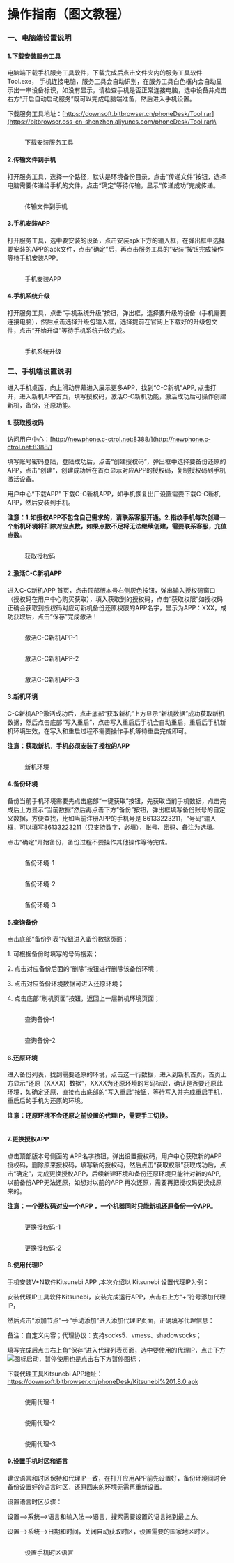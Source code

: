 # 操作指南（图文教程）

### 一、电脑端设置说明

#### 1.下载安装服务工具

电脑端下载手机服务工具软件，下载完成后点击文件夹内的服务工具软件Tool.exe， 手机连接电脑，服务工具会自动识别，在服务工具白色框内会自动显示出一串设备标识，如没有显示，请检查手机是否正常连接电脑，选中设备并点击右方“开启自动启动服务”既可以完成电脑端准备，然后进入手机设置。

下载服务工具地址：[https://downsoft.bitbrowser.cn/phoneDesk/Tool.rar](https://bitbrowser.oss-cn-shenzhen.aliyuncs.com/phoneDesk/Tool.rar)\


<figure><img src="../.gitbook/assets/image.png" alt=""><figcaption><p>下载安装服务工具</p></figcaption></figure>

#### 2.传输文件到手机

打开服务工具，选择一个路径，默认是环境备份目录，点击“传递文件”按钮，选择电脑需要传递给手机的文件，点击“确定”等待传输，显示“传递成功”完成传递。

<figure><img src="../.gitbook/assets/image (122).png" alt=""><figcaption><p>传输文件到手机</p></figcaption></figure>

#### 3.手机安装APP

打开服务工具，选中要安装的设备，点击安装apk下方的输入框，在弹出框中选择要安装的APP的apk文件，点击“确定”后，再点击服务工具的“安装”按钮完成操作等待手机安装APP。

<figure><img src="../.gitbook/assets/image (119).png" alt=""><figcaption><p>手机安装APP</p></figcaption></figure>

#### 4.手机系统升级

打开服务工具，点击“手机系统升级”按钮，弹出框，选择要升级的设备（手机需要连接电脑），然后点击选择升级包输入框，选择提前在官网上下载好的升级包文件，点击“开始升级”等待手机系统升级完成。

<figure><img src="../.gitbook/assets/image (112).png" alt=""><figcaption><p>手机系统升级</p></figcaption></figure>

### 二、手机端设置说明

进入手机桌面，向上滑动屏幕进入展示更多APP，找到“C-C新机”APP, 点击打开，进入新机APP首页，填写授权码，激活C-C新机功能，激活成功后可操作创建新机，备份，还原功能。

#### 1. 获取授权码

访问用户中心：[http://newphone.c-ctrol.net:8388/](http://newphone.c-ctrol.net:8388/)

填写账号密码登陆，登陆成功后，点击“创建授权码”，弹出框中选择要备份还原的APP，点击“创建”，创建成功后在首页显示对应APP的授权码，复制授权码到手机激活设备。

用户中心“下载APP” 下载C-C新机APP，如手机恢复出厂设置需要下载C-C新机APP，然后安装到手机。

**注意：1.如授权APP不包含自己需求的，请联系客服开通。2.指纹手机每次创建一个新机环境将扣除对应点数，如果点数不足将无法继续创建，需要联系客服，充值点数**。

<figure><img src="../.gitbook/assets/image (109).png" alt=""><figcaption><p>获取授权码</p></figcaption></figure>

#### 2.激活C-C新机APP

进入C-C新机APP 首页，点击顶部版本号右侧灰色按钮，弹出输入授权码窗口（授权码在用户中心购买获取），填入获取到的授权码，点击“获取权限”如授权码正确会获取到授权码对应可新机备份还原权限的APP名字，显示为APP：XXX，成功获取后，点击“保存”完成激活！

<figure><img src="../.gitbook/assets/image (100).png" alt=""><figcaption><p>激活C-C新机APP-1</p></figcaption></figure>

<figure><img src="../.gitbook/assets/image (115).png" alt=""><figcaption><p>激活C-C新机APP-2</p></figcaption></figure>

<figure><img src="../.gitbook/assets/image (116).png" alt=""><figcaption><p>激活C-C新机APP-3</p></figcaption></figure>

#### 3.新机环境

C-C新机APP激活成功后，点击底部“获取新机”上方显示“新机数据”成功获取新机数据，然后点击底部“写入重启”，点击写入重启后手机会自动重启，重启后手机新机环境生效，在写入和重启过程不需要操作手机等待重启完成即可。

**注意：获取新机，手机必须安装了授权的APP**

<figure><img src="../.gitbook/assets/image (101).png" alt=""><figcaption><p>新机环境</p></figcaption></figure>

#### 4.备份环境

备份当前手机环境需要先点击底部“一键获取”按钮，先获取当前手机数据，点击完成后上方显示“当前数据”然后再点击下方“备份”按钮，弹出框填写备份账号的自定义数据，方便查找，比如当前注册APP的手机号是 86133223211，“号码”输入框，可以填写86133223211（只支持数字，必填），账号、密码、备注为选填。

点击“确定”开始备份，备份过程不要操作其他操作等待完成。

<figure><img src="../.gitbook/assets/image (123).png" alt=""><figcaption><p>备份环境-1</p></figcaption></figure>

<figure><img src="../.gitbook/assets/image (111).png" alt=""><figcaption><p>备份环境-2</p></figcaption></figure>

<figure><img src="../.gitbook/assets/image (120).png" alt=""><figcaption><p>备份环境-3</p></figcaption></figure>

#### 5.查询备份

点击底部“备份列表”按钮进入备份数据页面：

1\. 可根据备份时填写的号码搜索；

2\. 点击对应备份后面的“删除”按钮进行删除该备份环境；

3\. 点击对应备份环境数据可进入还原环境；

4\. 点击底部“刷机页面”按钮，返回上一层新机环境页面；

<figure><img src="../.gitbook/assets/image (117).png" alt=""><figcaption><p>查询备份-1</p></figcaption></figure>

<figure><img src="../.gitbook/assets/image (102).png" alt=""><figcaption><p>查询备份-2</p></figcaption></figure>

#### 6.还原环境

进入备份列表，找到需要还原的环境，点击这一行数据，进入到新机首页，首页上方显示“还原【XXXX】数据”，XXXX为还原环境的号码标识，确认是否要还原此环境，如确定还原，直接点击底部的“写入重启”按钮，等待写入并完成重启手机，重启后的手机为还原的环境。

**注意：还原环境不会还原之前设置的代理IP，需要手工切换。**

&#x20;

<figure><img src="../.gitbook/assets/image (126).png" alt=""><figcaption></figcaption></figure>

#### 7.更换授权APP

点击顶部版本号侧面的 APP名字按钮，弹出设置授权码，用户中心获取新的APP授权码，删除原来授权码，填写新的授权码，然后点击“获取权限”获取成功后，点击“确定”，完成更换授权APP，后续新建环境和备份还原环境只能针对新的APP, 以前备份APP无法还原，如想对以前的APP 再次还原，需要再把授权码更换成原来的。

**注意：一个授权码对应一个APP ，一个机器同时只能新机还原备份一个APP。**

<figure><img src="../.gitbook/assets/image (97).png" alt=""><figcaption><p>更换授权码-1</p></figcaption></figure>

<figure><img src="../.gitbook/assets/image (103).png" alt=""><figcaption><p>更换授权码-2</p></figcaption></figure>

#### 8.使用代理IP

手机安装V\*N软件Kitsunebi APP ,本次介绍以 Kitsunebi 设置代理IP为例：

安装代理IP工具软件Kitsunebi，安装完成运行APP，点击右上方“+”符号添加代理IP，

然后点击“添加节点”-->“手动添加”进入添加代理IP页面，正确填写代理信息：

备注：自定义内容；代理协议：支持socks5、vmess、shadowsocks；

填写完成后点击右上角“保存”进入代理列表页面，选中要使用的代理IP，点击下方![](<../.gitbook/assets/image (46).png>)图标启动，暂停使用也是点击右下方暂停图标；

下载代理工具Kitsunebi APP地址：https://downsoft.bitbrowser.cn/phoneDesk/Kitsunebi%201.8.0.apk

&#x20;

<figure><img src="../.gitbook/assets/image (105).png" alt=""><figcaption><p>使用代理-1</p></figcaption></figure>

&#x20;

<figure><img src="../.gitbook/assets/image (29).png" alt=""><figcaption><p>使用代理-2</p></figcaption></figure>

<figure><img src="../.gitbook/assets/image (114).png" alt=""><figcaption><p>使用代理-3</p></figcaption></figure>

#### 9.设置手机时区和语言

建议语言和时区保持和代理IP一致，在打开应用APP前先设置好，备份环境同时会备份设置好的语言时区，还原回来的环境无需再重新设置。

设置语言时区步骤：

设置-->系统-->语言和输入法-->语言，搜索需要设置的语言拖到最上方。

设置-->系统-->日期和时间，关闭自动获取时区，设置需要的国家地区时区。

<figure><img src="../.gitbook/assets/image (98).png" alt=""><figcaption><p>设置手机时区语言</p></figcaption></figure>
